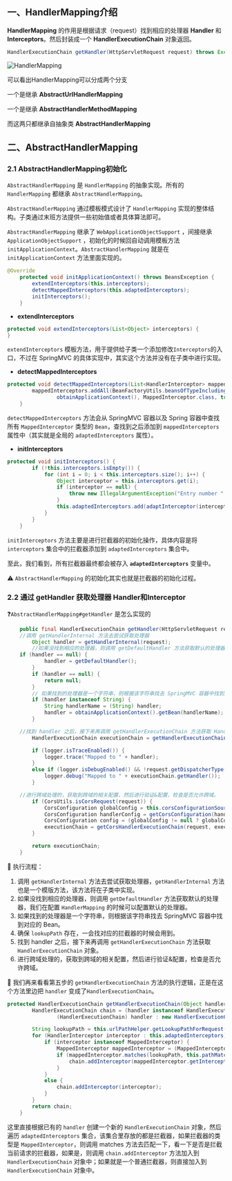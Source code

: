## 一、HandlerMapping介绍

**HandlerMapping** 的作用是根据请求（request）找到相应的处理器 **Handler** 和 **Interceptors**。然后封装成一个 **HandlerExecutionChain** 对象返回。

```java
HandlerExecutionChain getHandler(HttpServletRequest request) throws Exception;
```

![HandlerMapping](https://image.xuguoliang.top/2022/04/18/HandlerMapping_580t1i.png)

可以看出HandlerMapping可以分成两个分支

一个是继承 **AbstractUrlHandlerMapping**

一个是继承 **AbstractHandlerMethodMapping**

而这两只都继承自抽象类 **AbstractHandlerMapping**



## 二、AbstractHandlerMapping

### 2.1 AbstractHandlerMapping初始化

`AbstractHandlerMapping` 是 `HandlerMapping` 的抽象实现。所有的 `HandlerMapping` 都继承 `AbstractHandlerMapping`。

`AbstractHandlerMapping` 通过模板模式设计了 `HandlerMapping` 实现的整体结构。子类通过末班方法提供一些初始值或者具体算法即可。

`AbstractHandlerMapping` 继承了 `WebApplicationObjectSupport` ，间接继承 `ApplicationObjectSupport` ，初始化的时候回自动调用模板方法 `initApplicationContext`。`AbstractHandlerMapping` 就是在 `initApplicationContext` 方法里面实现的。

```java
@Override
	protected void initApplicationContext() throws BeansException {
		extendInterceptors(this.interceptors);
		detectMappedInterceptors(this.adaptedInterceptors);
		initInterceptors();
	}
```

- **extendInterceptors** 

```java
protected void extendInterceptors(List<Object> interceptors) {
}
```

`extendInterceptors` 模板方法，用于提供给子类一个添加修改`Interceptors`的入口，不过在 SpringMVC 的具体实现中，其实这个方法并没有在子类中进行实现。

- **detectMappedInterceptors**

```java 
protected void detectMappedInterceptors(List<HandlerInterceptor> mappedInterceptors) {
		mappedInterceptors.addAll(BeanFactoryUtils.beansOfTypeIncludingAncestors(
				obtainApplicationContext(), MappedInterceptor.class, true, false).values());
	}
```

`detectMappedInterceptors` 方法会从 SpringMVC 容器以及 Spring 容器中查找所有 `MappedInterceptor` 类型的 `Bean`，查找到之后添加到 `mappedInterceptors` 属性中（其实就是全局的 `adaptedInterceptors` 属性）。

- **initInterceptors**

```java
protected void initInterceptors() {
		if (!this.interceptors.isEmpty()) {
			for (int i = 0; i < this.interceptors.size(); i++) {
				Object interceptor = this.interceptors.get(i);
				if (interceptor == null) {
					throw new IllegalArgumentException("Entry number " + i + " in interceptors array is null");
				}
				this.adaptedInterceptors.add(adaptInterceptor(interceptor));
			}
		}
	}
```

`initInterceptors` 方法主要是进行拦截器的初始化操作，具体内容是将 `interceptors` 集合中的拦截器添加到 `adaptedInterceptors` 集合中。

至此，我们看到，所有拦截器最终都会被存入 **`adaptedInterceptors`** 变量中。

⚠️ `AbstractHandlerMapping` 的初始化其实也就是拦截器的初始化过程。

### 2.2 通过 getHandler 获取处理器 Handler和Interceptor

❓`AbstractHandlerMapping#getHandler` 是怎么实现的

```java
	public final HandlerExecutionChain getHandler(HttpServletRequest request) throws Exception {
    //调用 getHandlerInternal 方法去尝试获取处理器
		Object handler = getHandlerInternal(request);
		//如果没找到相应的处理器，则调用 getDefaultHandler 方法获取默认的处理器，我们在配置 HandlerMapping 的时候可以配置默认的处理器。
    if (handler == null) {
			handler = getDefaultHandler();
		}
		if (handler == null) {
			return null;
		}
		// 如果找到的处理器是一个字符串，则根据该字符串找去 SpringMVC 容器中找到对应的 Bean。
		if (handler instanceof String) {
			String handlerName = (String) handler;
			handler = obtainApplicationContext().getBean(handlerName);
		}

    //找到 handler 之后，接下来再调用 getHandlerExecutionChain 方法获取 HandlerExecutionChain 对象。
		HandlerExecutionChain executionChain = getHandlerExecutionChain(handler, request);

		if (logger.isTraceEnabled()) {
			logger.trace("Mapped to " + handler);
		}
		else if (logger.isDebugEnabled() && !request.getDispatcherType().equals(DispatcherType.ASYNC)) {
			logger.debug("Mapped to " + executionChain.getHandler());
		}

    //进行跨域处理的，获取到跨域的相关配置，然后进行验证&配置，检查是否允许跨域。
		if (CorsUtils.isCorsRequest(request)) {
			CorsConfiguration globalConfig = this.corsConfigurationSource.getCorsConfiguration(request);
			CorsConfiguration handlerConfig = getCorsConfiguration(handler, request);
			CorsConfiguration config = (globalConfig != null ? globalConfig.combine(handlerConfig) : handlerConfig);
			executionChain = getCorsHandlerExecutionChain(request, executionChain, config);
		}

		return executionChain;
	}
```

🤔 执行流程：

1. 调用 `getHandlerInternal` 方法去尝试获取处理器，`getHandlerInternal` 方法也是一个模版方法，该方法将在子类中实现。
2. 如果没找到相应的处理器，则调用 `getDefaultHandler` 方法获取默认的处理器，我们在配置 `HandlerMapping` 的时候可以配置默认的处理器。
3. 如果找到的处理器是一个字符串，则根据该字符串找去 SpringMVC 容器中找到对应的 Bean。
4. 确保 `lookupPath` 存在，一会找对应的拦截器的时候会用到。
5. 找到 handler 之后，接下来再调用 `getHandlerExecutionChain` 方法获取 `HandlerExecutionChain` 对象。
6. 进行跨域处理的，获取到跨域的相关配置，然后进行验证&配置，检查是否允许跨域。

🤔 我们再来看看第五步的 `getHandlerExecutionChain` 方法的执行逻辑，正是在这个方法里边把 `handler` 变成了`HandlerExecutionChain`。

```java
protected HandlerExecutionChain getHandlerExecutionChain(Object handler, HttpServletRequest request) {
		HandlerExecutionChain chain = (handler instanceof HandlerExecutionChain ?
				(HandlerExecutionChain) handler : new HandlerExecutionChain(handler));

		String lookupPath = this.urlPathHelper.getLookupPathForRequest(request);
		for (HandlerInterceptor interceptor : this.adaptedInterceptors) {
			if (interceptor instanceof MappedInterceptor) {
				MappedInterceptor mappedInterceptor = (MappedInterceptor) interceptor;
				if (mappedInterceptor.matches(lookupPath, this.pathMatcher)) {
					chain.addInterceptor(mappedInterceptor.getInterceptor());
				}
			}
			else {
				chain.addInterceptor(interceptor);
			}
		}
		return chain;
	}
```

这里直接根据已有的 `handler` 创建一个新的 `HandlerExecutionChain` 对象，然后遍历 `adaptedInterceptors` 集合，该集合里存放的都是拦截器，如果拦截器的类型是 `MappedInterceptor`，则调用 matches 方法去匹配一下，看一下是否是拦截当前请求的拦截器，如果是，则调用 `chain.addInterceptor` 方法加入到 `HandlerExecutionChain` 对象中；如果就是一个普通拦截器，则直接加入到 `HandlerExecutionChain` 对象中。



